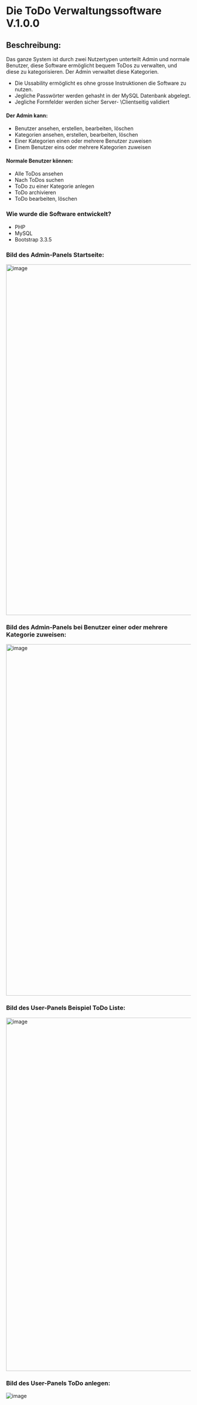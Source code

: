 # Die ToDo Verwaltungssoftware V.1.0.0
## Beschreibung:
Das ganze System ist durch zwei Nutzertypen unterteilt Admin und normale Benutzer,
diese Software ermöglicht bequem ToDos zu verwalten, und diese zu kategorisieren.
Der Admin verwaltet diese Kategorien.


+ Die Ussability ermöglicht es ohne grosse Instruktionen die Software zu nutzen.
+ Jegliche Passwörter werden gehasht in der MySQL Datenbank abgelegt.
+ Jegliche Formfelder werden sicher Server- \Clientseitig validiert

#### Der Admin kann:
+ Benutzer ansehen, erstellen, bearbeiten, löschen
+ Kategorien ansehen, erstellen, bearbeiten, löschen
+ Einer Kategorien einen oder mehrere Benutzer zuweisen
+ Einem Benutzer eins oder mehrere Kategorien zuweisen

#### Normale Benutzer können:
+ Alle ToDos ansehen
+ Nach ToDos suchen
+ ToDo zu einer Kategorie anlegen
+ ToDo archivieren
+ ToDo bearbeiten, löschen


### Wie wurde die Software entwickelt?
+ PHP
+ MySQL
+ Bootstrap 3.3.5

### Bild des Admin-Panels Startseite:
<img width="953" alt="image" src="https://user-images.githubusercontent.com/90388194/175049770-1000ffff-ab6b-4fad-a815-e2b537858b4e.png">

### Bild des Admin-Panels bei Benutzer einer oder mehrere Kategorie zuweisen:
<img width="955" alt="image" src="https://user-images.githubusercontent.com/90388194/175050058-5700d900-45dd-4dab-af09-cbd1e6039370.png">

### Bild des User-Panels Beispiel ToDo Liste:
<img width="960" alt="image" src="https://user-images.githubusercontent.com/90388194/175053316-61ef56c6-449c-4d7c-89d5-61cb7a4ba028.png">

### Bild des User-Panels ToDo anlegen:
![image](https://user-images.githubusercontent.com/90388194/175053553-c661f61b-b181-40c9-9a9d-cfdfaaff3c83.png)



